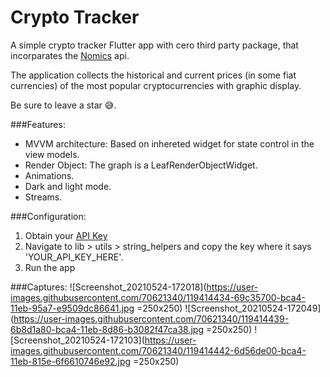 # Crypto Tracker
A simple crypto tracker Flutter app with cero third party package, that incorparates the [Nomics](https://nomics.com/) api. 

The application collects the historical and current prices (in some fiat currencies) of the most popular cryptocurrencies with graphic display.

Be sure to leave a star :sweat_smile:.

###Features:
* MVVM architecture: Based on inhereted widget for state control in the view models.
* Render Object: The graph is a LeafRenderObjectWidget.
* Animations.
* Dark and light mode.
* Streams.

###Configuration:
1. Obtain your [API Key](https://p.nomics.com/cryptocurrency-bitcoin-api)
2. Navigate to lib > utils > string_helpers and copy the key where it says 'YOUR_API_KEY_HERE'.
3. Run the app

###Captures:
![Screenshot_20210524-172018](https://user-images.githubusercontent.com/70621340/119414434-69c35700-bca4-11eb-95a7-e9509dc86641.jpg =250x250)
![Screenshot_20210524-172049](https://user-images.githubusercontent.com/70621340/119414439-6b8d1a80-bca4-11eb-8d86-b3082f47ca38.jpg =250x250)
![Screenshot_20210524-172103](https://user-images.githubusercontent.com/70621340/119414442-6d56de00-bca4-11eb-815e-6f6610746e92.jpg =250x250)



